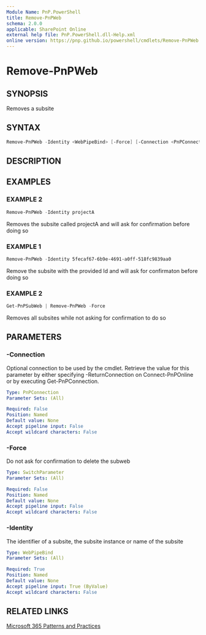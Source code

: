 ```yaml
---
Module Name: PnP.PowerShell
title: Remove-PnPWeb
schema: 2.0.0
applicable: SharePoint Online
external help file: PnP.PowerShell.dll-Help.xml
online version: https://pnp.github.io/powershell/cmdlets/Remove-PnPWeb.html
---
```


# Remove-PnPWeb

## SYNOPSIS

Removes a subsite

## SYNTAX

```powershell
Remove-PnPWeb -Identity <WebPipeBind> [-Force] [-Connection <PnPConnection>] [<CommonParameters>]
```

## DESCRIPTION

## EXAMPLES

### EXAMPLE 2

```powershell
Remove-PnPWeb -Identity projectA
```

Removes the subsite called projectA and will ask for confirmation before doing so

### EXAMPLE 1

```powershell
Remove-PnPWeb -Identity 5fecaf67-6b9e-4691-a0ff-518fc9839aa0
```

Remove the subsite with the provided Id and will ask for confirmaton before doing so

### EXAMPLE 2

```powershell
Get-PnPSubWeb | Remove-PnPWeb -Force
```

Removes all subsites while not asking for confirmation to do so

## PARAMETERS

### -Connection

Optional connection to be used by the cmdlet. Retrieve the value for this parameter by either specifying -ReturnConnection on Connect-PnPOnline or by executing Get-PnPConnection.

```yaml
Type: PnPConnection
Parameter Sets: (All)

Required: False
Position: Named
Default value: None
Accept pipeline input: False
Accept wildcard characters: False
```

### -Force

Do not ask for confirmation to delete the subweb

```yaml
Type: SwitchParameter
Parameter Sets: (All)

Required: False
Position: Named
Default value: None
Accept pipeline input: False
Accept wildcard characters: False
```

### -Identity

The identifier of a subsite, the subsite instance or name of the subsite

```yaml
Type: WebPipeBind
Parameter Sets: (All)

Required: True
Position: Named
Default value: None
Accept pipeline input: True (ByValue)
Accept wildcard characters: False
```

## RELATED LINKS

[Microsoft 365 Patterns and Practices](https://aka.ms/m365pnp)
